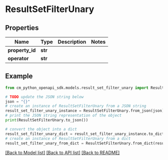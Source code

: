 # ResultSetFilterUnary


## Properties

Name | Type | Description | Notes
------------ | ------------- | ------------- | -------------
**property_id** | **str** |  | 
**operator** | **str** |  | 

## Example

```python
from cm_python_openapi_sdk.models.result_set_filter_unary import ResultSetFilterUnary

# TODO update the JSON string below
json = "{}"
# create an instance of ResultSetFilterUnary from a JSON string
result_set_filter_unary_instance = ResultSetFilterUnary.from_json(json)
# print the JSON string representation of the object
print(ResultSetFilterUnary.to_json())

# convert the object into a dict
result_set_filter_unary_dict = result_set_filter_unary_instance.to_dict()
# create an instance of ResultSetFilterUnary from a dict
result_set_filter_unary_from_dict = ResultSetFilterUnary.from_dict(result_set_filter_unary_dict)
```
[[Back to Model list]](../README.md#documentation-for-models) [[Back to API list]](../README.md#documentation-for-api-endpoints) [[Back to README]](../README.md)


